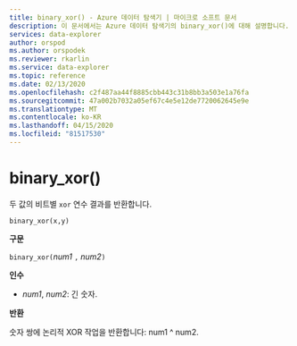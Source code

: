 ```yaml
---
title: binary_xor() - Azure 데이터 탐색기 | 마이크로 소프트 문서
description: 이 문서에서는 Azure 데이터 탐색기의 binary_xor()에 대해 설명합니다.
services: data-explorer
author: orspod
ms.author: orspodek
ms.reviewer: rkarlin
ms.service: data-explorer
ms.topic: reference
ms.date: 02/13/2020
ms.openlocfilehash: c2f487aa44f8885cbb443c31b8bb3a503e1a76fa
ms.sourcegitcommit: 47a002b7032a05ef67c4e5e12de7720062645e9e
ms.translationtype: MT
ms.contentlocale: ko-KR
ms.lasthandoff: 04/15/2020
ms.locfileid: "81517530"
---
```

# <a name="binary_xor"></a>binary_xor()

두 값의 비트별 `xor` 연수 결과를 반환합니다.

```kusto
binary_xor(x,y)
```

**구문**

`binary_xor(`*num1* `,` *num2*`)`

**인수**

* *num1*, *num2*: 긴 숫자.

**반환**

숫자 쌍에 논리적 XOR 작업을 반환합니다: num1 ^ num2.